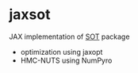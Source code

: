 # jaxsot

JAX implementation of [SOT](https://github.com/HajimeKawahara/sot) package

- optimization using jaxopt
- HMC-NUTS using NumPyro
